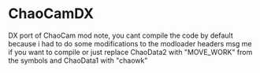 # ChaoCamDX
DX port of ChaoCam mod
note, you cant compile the code by default because i had to do some modifications to the modloader headers
msg me if you want to compile or just replace ChaoData2 with "MOVE_WORK" from the symbols and ChaoData1 with "chaowk"
